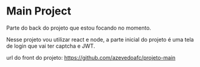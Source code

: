 # Main Project

Parte do back do projeto que estou focando no momento.

Nesse projeto vou utilizar react e node, a parte inicial do projeto é uma tela de login que vai ter captcha e JWT.

url do front do projeto: https://github.com/azevedoafc/projeto-main
